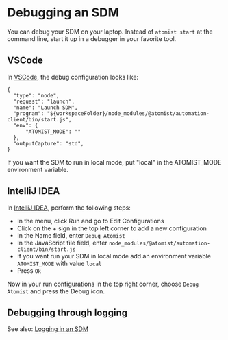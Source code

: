 # Debugging an SDM

You can debug your SDM on your laptop. Instead of `atomist start` at the command line, start it up in a debugger in your favorite tool.

## VSCode

In [VSCode][debug-vscode], the debug configuration looks like:

```
{
  "type": "node",
  "request": "launch",
  "name": "Launch SDM",
  "program": "${workspaceFolder}/node_modules/@atomist/automation-client/bin/start.js",
  "env": {
      "ATOMIST_MODE": ""
  },
  "outputCapture": "std",
}
```

If you want the SDM to run in local mode, put "local" in the ATOMIST_MODE environment variable.

[debug-vscode]: https://code.visualstudio.com/docs/editor/debugging (Debugging in VSCode)

## IntelliJ IDEA

In [IntelliJ IDEA][debug-idea], perform the following steps:

* In the menu, click Run and go to Edit Configurations
* Click on the + sign in the top left corner to add a new configuration
* In the Name field, enter `Debug Atomist`
* In the JavaScript file field, enter `node_modules/@atomist/automation-client/bin/start.js`
* If you want run your SDM in local mode add an environment variable `ATOMIST_MODE` with value `local`
* Press `Ok`

Now in your run configurations in the top right corner, choose `Debug Atomist` and press the Debug icon.

[debug-idea]: https://www.jetbrains.com/help/idea/debugging-code.html (Debugging in IntelliJ IDEA)

## Debugging through logging

See also: [Logging in an SDM](logging.md)

